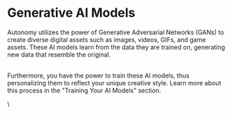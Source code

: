 # Generative AI Models

Autonomy utilizes the power of Generative Adversarial Networks (GANs) to create diverse digital assets such as images, videos, GIFs, and game assets. These AI models learn from the data they are trained on, generating new data that resemble the original.&#x20;

\
Furthermore, you have the power to train these AI models, thus personalizing them to reflect your unique creative style. Learn more about this process in the "Training Your AI Models" section.

\
